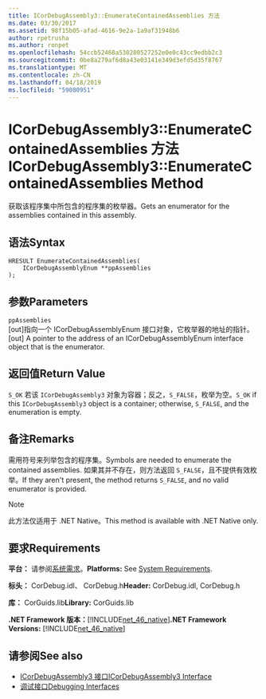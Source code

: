 ```yaml
---
title: ICorDebugAssembly3::EnumerateContainedAssemblies 方法
ms.date: 03/30/2017
ms.assetid: 98f15b05-afad-4616-9e2a-1a9af31948b6
author: rpetrusha
ms.author: ronpet
ms.openlocfilehash: 54ccb52468a530280527252e0e0c43cc9edbb2c3
ms.sourcegitcommit: 0be8a279af6d8a43e03141e349d3efd5d35f8767
ms.translationtype: MT
ms.contentlocale: zh-CN
ms.lasthandoff: 04/18/2019
ms.locfileid: "59080951"
---
```

# <a name="icordebugassembly3enumeratecontainedassemblies-method"></a><span data-ttu-id="953cb-102">ICorDebugAssembly3::EnumerateContainedAssemblies 方法</span><span class="sxs-lookup"><span data-stu-id="953cb-102">ICorDebugAssembly3::EnumerateContainedAssemblies Method</span></span>
<span data-ttu-id="953cb-103">获取该程序集中所包含的程序集的枚举器。</span><span class="sxs-lookup"><span data-stu-id="953cb-103">Gets an enumerator for the assemblies contained in this assembly.</span></span>  
  
## <a name="syntax"></a><span data-ttu-id="953cb-104">语法</span><span class="sxs-lookup"><span data-stu-id="953cb-104">Syntax</span></span>  
  
```  
HRESULT EnumerateContainedAssemblies(  
    ICorDebugAssemblyEnum **ppAssemblies  
);  
```  
  
## <a name="parameters"></a><span data-ttu-id="953cb-105">参数</span><span class="sxs-lookup"><span data-stu-id="953cb-105">Parameters</span></span>  
 `ppAssemblies`  
 <span data-ttu-id="953cb-106">[out]指向一个 ICorDebugAssemblyEnum 接口对象，它枚举器的地址的指针。</span><span class="sxs-lookup"><span data-stu-id="953cb-106">[out] A pointer to the address of an ICorDebugAssemblyEnum interface object that is the enumerator.</span></span>  
  
## <a name="return-value"></a><span data-ttu-id="953cb-107">返回值</span><span class="sxs-lookup"><span data-stu-id="953cb-107">Return Value</span></span>  
 <span data-ttu-id="953cb-108">`S_OK` 若该 `ICorDebugAssembly3` 对象为容器；反之，`S_FALSE`，枚举为空。</span><span class="sxs-lookup"><span data-stu-id="953cb-108">`S_OK` if this `ICorDebugAssembly3` object is a container; otherwise, `S_FALSE`, and the enumeration is empty.</span></span>  
  
## <a name="remarks"></a><span data-ttu-id="953cb-109">备注</span><span class="sxs-lookup"><span data-stu-id="953cb-109">Remarks</span></span>  
 <span data-ttu-id="953cb-110">需用符号来列举包含的程序集。</span><span class="sxs-lookup"><span data-stu-id="953cb-110">Symbols are needed to enumerate the contained assemblies.</span></span> <span data-ttu-id="953cb-111">如果其并不存在，则方法返回 `S_FALSE`，且不提供有效枚举。</span><span class="sxs-lookup"><span data-stu-id="953cb-111">If they aren't present, the method returns `S_FALSE`, and no valid enumerator is provided.</span></span>  
  
> [!NOTE]
>  <span data-ttu-id="953cb-112">此方法仅适用于 .NET Native。</span><span class="sxs-lookup"><span data-stu-id="953cb-112">This method is available with .NET Native only.</span></span>  
  
## <a name="requirements"></a><span data-ttu-id="953cb-113">要求</span><span class="sxs-lookup"><span data-stu-id="953cb-113">Requirements</span></span>  
 <span data-ttu-id="953cb-114">**平台：** 请参阅[系统需求](../../../../docs/framework/get-started/system-requirements.md)。</span><span class="sxs-lookup"><span data-stu-id="953cb-114">**Platforms:** See [System Requirements](../../../../docs/framework/get-started/system-requirements.md).</span></span>  
  
 <span data-ttu-id="953cb-115">**标头：** CorDebug.idl、 CorDebug.h</span><span class="sxs-lookup"><span data-stu-id="953cb-115">**Header:** CorDebug.idl, CorDebug.h</span></span>  
  
 <span data-ttu-id="953cb-116">**库：** CorGuids.lib</span><span class="sxs-lookup"><span data-stu-id="953cb-116">**Library:** CorGuids.lib</span></span>  
  
 <span data-ttu-id="953cb-117">**.NET Framework 版本：**[!INCLUDE[net_46_native](../../../../includes/net-46-native-md.md)]</span><span class="sxs-lookup"><span data-stu-id="953cb-117">**.NET Framework Versions:** [!INCLUDE[net_46_native](../../../../includes/net-46-native-md.md)]</span></span>  
  
## <a name="see-also"></a><span data-ttu-id="953cb-118">请参阅</span><span class="sxs-lookup"><span data-stu-id="953cb-118">See also</span></span>

- [<span data-ttu-id="953cb-119">ICorDebugAssembly3 接口</span><span class="sxs-lookup"><span data-stu-id="953cb-119">ICorDebugAssembly3 Interface</span></span>](../../../../docs/framework/unmanaged-api/debugging/icordebugassembly3-interface.md)
- [<span data-ttu-id="953cb-120">调试接口</span><span class="sxs-lookup"><span data-stu-id="953cb-120">Debugging Interfaces</span></span>](../../../../docs/framework/unmanaged-api/debugging/debugging-interfaces.md)

